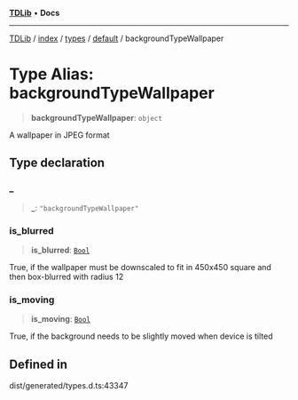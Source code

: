[**TDLib**](../../../../../../README.md) • **Docs**

***

[TDLib](../../../../../../modules.md) / [index](../../../../../README.md) / [types](../../../README.md) / [default](../README.md) / backgroundTypeWallpaper

# Type Alias: backgroundTypeWallpaper

> **backgroundTypeWallpaper**: `object`

A wallpaper in JPEG format

## Type declaration

### \_

> **\_**: `"backgroundTypeWallpaper"`

### is\_blurred

> **is\_blurred**: [`Bool`](Bool.md)

True, if the wallpaper must be downscaled to fit in 450x450 square and then box-blurred with radius 12

### is\_moving

> **is\_moving**: [`Bool`](Bool.md)

True, if the background needs to be slightly moved when device is tilted

## Defined in

dist/generated/types.d.ts:43347
